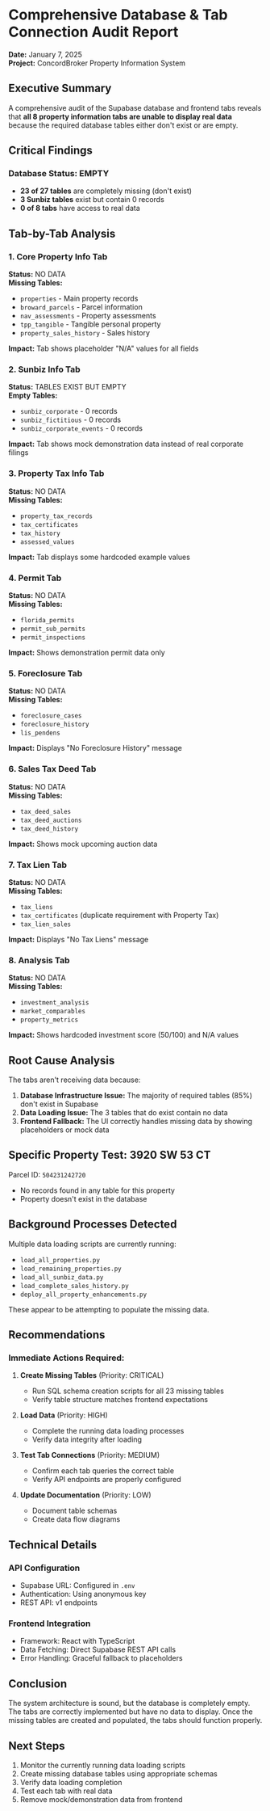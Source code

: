# Comprehensive Database & Tab Connection Audit Report

**Date:** January 7, 2025  
**Project:** ConcordBroker Property Information System

## Executive Summary

A comprehensive audit of the Supabase database and frontend tabs reveals that **all 8 property information tabs are unable to display real data** because the required database tables either don't exist or are empty.

## Critical Findings

### Database Status: EMPTY
- **23 of 27 tables** are completely missing (don't exist)
- **3 Sunbiz tables** exist but contain 0 records
- **0 of 8 tabs** have access to real data

## Tab-by-Tab Analysis

### 1. Core Property Info Tab
**Status:** NO DATA  
**Missing Tables:**
- `properties` - Main property records
- `broward_parcels` - Parcel information
- `nav_assessments` - Property assessments
- `tpp_tangible` - Tangible personal property
- `property_sales_history` - Sales history

**Impact:** Tab shows placeholder "N/A" values for all fields

### 2. Sunbiz Info Tab
**Status:** TABLES EXIST BUT EMPTY  
**Empty Tables:**
- `sunbiz_corporate` - 0 records
- `sunbiz_fictitious` - 0 records
- `sunbiz_corporate_events` - 0 records

**Impact:** Tab shows mock demonstration data instead of real corporate filings

### 3. Property Tax Info Tab
**Status:** NO DATA  
**Missing Tables:**
- `property_tax_records`
- `tax_certificates`
- `tax_history`
- `assessed_values`

**Impact:** Tab displays some hardcoded example values

### 4. Permit Tab
**Status:** NO DATA  
**Missing Tables:**
- `florida_permits`
- `permit_sub_permits`
- `permit_inspections`

**Impact:** Shows demonstration permit data only

### 5. Foreclosure Tab
**Status:** NO DATA  
**Missing Tables:**
- `foreclosure_cases`
- `foreclosure_history`
- `lis_pendens`

**Impact:** Displays "No Foreclosure History" message

### 6. Sales Tax Deed Tab
**Status:** NO DATA  
**Missing Tables:**
- `tax_deed_sales`
- `tax_deed_auctions`
- `tax_deed_history`

**Impact:** Shows mock upcoming auction data

### 7. Tax Lien Tab
**Status:** NO DATA  
**Missing Tables:**
- `tax_liens`
- `tax_certificates` (duplicate requirement with Property Tax)
- `tax_lien_sales`

**Impact:** Displays "No Tax Liens" message

### 8. Analysis Tab
**Status:** NO DATA  
**Missing Tables:**
- `investment_analysis`
- `market_comparables`
- `property_metrics`

**Impact:** Shows hardcoded investment score (50/100) and N/A values

## Root Cause Analysis

The tabs aren't receiving data because:

1. **Database Infrastructure Issue:** The majority of required tables (85%) don't exist in Supabase
2. **Data Loading Issue:** The 3 tables that do exist contain no data
3. **Frontend Fallback:** The UI correctly handles missing data by showing placeholders or mock data

## Specific Property Test: 3920 SW 53 CT

Parcel ID: `504231242720`
- No records found in any table for this property
- Property doesn't exist in the database

## Background Processes Detected

Multiple data loading scripts are currently running:
- `load_all_properties.py`
- `load_remaining_properties.py`
- `load_all_sunbiz_data.py`
- `load_complete_sales_history.py`
- `deploy_all_property_enhancements.py`

These appear to be attempting to populate the missing data.

## Recommendations

### Immediate Actions Required:

1. **Create Missing Tables** (Priority: CRITICAL)
   - Run SQL schema creation scripts for all 23 missing tables
   - Verify table structure matches frontend expectations

2. **Load Data** (Priority: HIGH)
   - Complete the running data loading processes
   - Verify data integrity after loading

3. **Test Tab Connections** (Priority: MEDIUM)
   - Confirm each tab queries the correct table
   - Verify API endpoints are properly configured

4. **Update Documentation** (Priority: LOW)
   - Document table schemas
   - Create data flow diagrams

## Technical Details

### API Configuration
- Supabase URL: Configured in `.env`
- Authentication: Using anonymous key
- REST API: v1 endpoints

### Frontend Integration
- Framework: React with TypeScript
- Data Fetching: Direct Supabase REST API calls
- Error Handling: Graceful fallback to placeholders

## Conclusion

The system architecture is sound, but the database is completely empty. The tabs are correctly implemented but have no data to display. Once the missing tables are created and populated, the tabs should function properly.

## Next Steps

1. Monitor the currently running data loading scripts
2. Create missing database tables using appropriate schemas
3. Verify data loading completion
4. Test each tab with real data
5. Remove mock/demonstration data from frontend